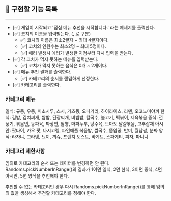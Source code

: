 ## 📝 구현할 기능 목록

---

- [✅] 게임이 시작되고 '점심 메뉴 추천을 시작합니다.' 라는 메세지를 출력한다.
- [✅] 코치의 이름을 입력받는다. (, 로 구분)
  - ✅] 코치의 이름은 최소2글자 ~ 최대 4글자이다.
  - [✅] 코치의 인원수는 최소2명 ~ 최대 5명이다.
  - [✅] 에러 발생시 에러가 발생한 지점부터 다시 입력을 받는다.
- [✅] 각 코치가 먹지 못하는 메뉴를 입력받는다.
  - [✅] 코치가 먹지 못하는 음식은 0개 ~ 2개이다.
- [✅] 메뉴 추천 결과를 출력한다.
  - [✅] 카테고리의 순서를 랜덤하게 선정한다.
- [✅] 카테고리를 출력한다.

### 카테고리 메뉴

일식: 규동, 우동, 미소시루, 스시, 가츠동, 오니기리, 하이라이스, 라멘, 오코노미야끼
한식: 김밥, 김치찌개, 쌈밥, 된장찌개, 비빔밥, 칼국수, 불고기, 떡볶이, 제육볶음
중식: 깐풍기, 볶음면, 동파육, 짜장면, 짬뽕, 마파두부, 탕수육, 토마토 달걀볶음, 고추잡채
아시안: 팟타이, 카오 팟, 나시고렝, 파인애플 볶음밥, 쌀국수, 똠얌꿍, 반미, 월남쌈, 분짜
양식: 라자냐, 그라탱, 뇨끼, 끼슈, 프렌치 토스트, 바게트, 스파게티, 피자, 파니니

### 카테고리 제한사항

임의로 카테고리의 순서 또는 데이터를 변경하면 안 된다.
Randoms.pickNumberInRange()의 결과가 1이면 일식, 2면 한식, 3이면 중식, 4면 아시안, 5면 양식을 추천해야 한다.

추천할 수 없는 카테고리인 경우 다시 Randoms.pickNumberInRange()를 통해 임의의 값을 생성해서 추천할 카테고리를 정해야 한다.
